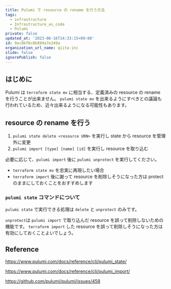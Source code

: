 ```yaml
---
title: Pulumi で resource の rename を行う方法
tags:
  - infrastructure
  - Infrastructure_as_code
  - Pulumi
private: false
updated_at: '2023-06-16T14:33:15+09:00'
id: 9ac8bf0c0b894a7e249a
organization_url_name: qiita-inc
slide: false
ignorePublish: false
---
```


## はじめに

Pulumi は `terraform state mv` に相当する、定義済みの resource の rename を行うことが出来ません。
`pulumi state mv` を出来るようにすべきとの議論も行われているため、近々出来るようになる可能性もあります。

## resource の rename を行う

1. `pulumi state delete <resource URN>` を実行し state から resource を管理外に変更
1. `pulumi import [type] [name] [id]` を実行し resource を取り込む

必要に応じて、`pulumi import` 後に `pulumi unprotect` を実行してください。

- `terraform state mv` を忠実に再現したい場合
- `terraform import` 後に謝って resource を削除しそうになった方は protect のままにしておくことをおすすめします

### `pulumi state` コマンドについて

`pulumi state` で実行できる処理は `delete` と `unprotect` のみです。

`unprotect`は `pulumi import` で取り込んだ resource を誤って削除しないための機能です。
`terraform import` した resource を誤って削除しそうになった方は有効にしておくことよいでしょう。

## Reference

https://www.pulumi.com/docs/reference/cli/pulumi_state/

https://www.pulumi.com/docs/reference/cli/pulumi_import/

https://github.com/pulumi/pulumi/issues/458
